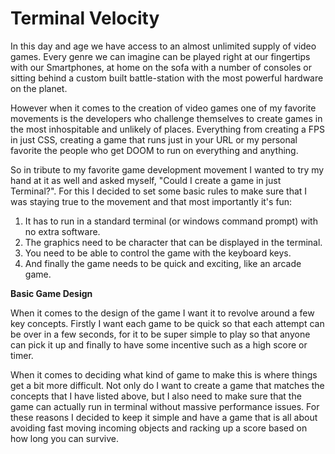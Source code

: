 # Terminal Velocity
In this day and age we have access to an almost unlimited supply of video games. Every genre we can imagine can be played right at our fingertips with our Smartphones, at home on the sofa with a number of consoles or sitting behind a custom built battle-station with the most powerful hardware on the planet.

However when it comes to the creation of video games one of my favorite movements is the developers who challenge themselves to create games in the most inhospitable and unlikely of places. Everything from creating a FPS in just CSS, creating a game that runs just in your URL or my personal favorite the people who get DOOM to run on everything and anything.

So in tribute to my favorite game development movement I wanted to try my hand at it as well and asked myself, "Could I create a game in just Terminal?". For this I decided to set some basic rules to make sure that I was staying true to the movement and that most importantly it's fun:

1. It has to run in a standard terminal (or windows command prompt) with no extra software.
2. The graphics need to be character that can be displayed in the terminal.
3. You need to be able to control the game with the keyboard keys.
4. And finally the game needs to be quick and exciting, like an arcade game.

**Basic Game Design**

When it comes to the design of the game I want it to revolve around a few key concepts. Firstly I want each game to be quick so that each attempt can be over in a few seconds, for it to be super simple to play so that anyone can pick it up and finally to have some incentive such as a high score or timer.

When it comes to deciding what kind of game to make this is where things get a bit more difficult. Not only do I want to create a game that matches the concepts that I have listed above, but I also need to make sure that the game can actually run in terminal without massive performance issues. For these reasons I decided to keep it simple and have a game that is all about avoiding fast moving incoming objects and racking up a score based on how long you can survive.

